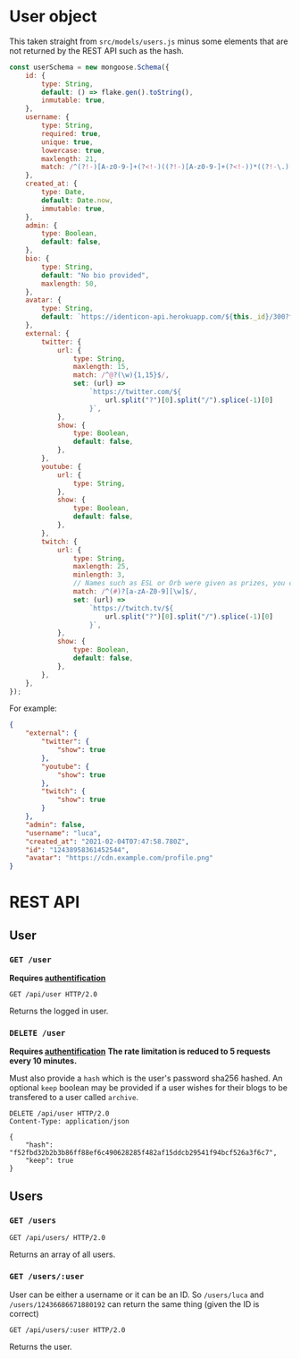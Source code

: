 # User object

This taken straight from `src/models/users.js` minus some elements that are not returned by the REST API such as the hash.

```js
const userSchema = new mongoose.Schema({
	id: {
		type: String,
		default: () => flake.gen().toString(),
		inmutable: true,
	},
	username: {
		type: String,
		required: true,
		unique: true,
		lowercase: true,
		maxlength: 21,
		match: /^(?!-)[A-z0-9-]+(?<!-)((?!-)[A-z0-9-]+(?<!-))*((?!-\.)[A-z0-9-\.]+(?<!-\.))?$/,
	},
	created_at: {
		type: Date,
		default: Date.now,
		immutable: true,
	},
	admin: {
		type: Boolean,
		default: false,
	},
	bio: {
		type: String,
		default: "No bio provided",
		maxlength: 50,
	},
	avatar: {
		type: String,
		default: `https://identicon-api.herokuapp.com/${this._id}/300?format=png"`,
	},
	external: {
		twitter: {
			url: {
				type: String,
				maxlength: 15,
				match: /^@?(\w){1,15}$/,
				set: (url) =>
					`https://twitter.com/${
						url.split("?")[0].split("/").splice(-1)[0]
					}`,
			},
			show: {
				type: Boolean,
				default: false,
			},
		},
		youtube: {
			url: {
				type: String,
			},
			show: {
				type: Boolean,
				default: false,
			},
		},
		twitch: {
			url: {
				type: String,
				maxlength: 25,
				minlength: 3,
				// Names such as ESL or Orb were given as prizes, you can't make accounts with then anymore but might aswell support them.
				match: /^(#)?[a-zA-Z0-9][\w]$/,
				set: (url) =>
					`https://twitch.tv/${
						url.split("?")[0].split("/").splice(-1)[0]
					}`,
			},
			show: {
				type: Boolean,
				default: false,
			},
		},
	},
});
```

For example:

```json
{
	"external": {
		"twitter": {
			"show": true
		},
		"youtube": {
			"show": true
		},
		"twitch": {
			"show": true
		}
	},
	"admin": false,
	"username": "luca",
	"created_at": "2021-02-04T07:47:58.780Z",
	"id": "12438958361452544",
	"avatar": "https://cdn.example.com/profile.png"
}
```

# REST API

## User

### `GET /user`

**Requires [authentification](../auth)**

```http
GET /api/user HTTP/2.0
```

Returns the logged in user.

### `DELETE /user`

**Requires [authentification](../auth)**
**The rate limitation is reduced to 5 requests every 10 minutes.**

Must also provide a `hash` which is the user's password sha256 hashed.
An optional `keep` boolean may be provided if a user wishes for their blogs to be transfered to a user called `archive`.

```http
DELETE /api/user HTTP/2.0
Content-Type: application/json

{
	"hash": "f52fbd32b2b3b86ff88ef6c490628285f482af15ddcb29541f94bcf526a3f6c7",
	"keep": true
}
```

## Users

### `GET /users`

```http
GET /api/users/ HTTP/2.0
```

Returns an array of all users.

### `GET /users/:user`

User can be either a username or it can be an ID. So `/users/luca` and `/users/12436686671880192` can return the same thing (given the ID is correct)

```http
GET /api/users/:user HTTP/2.0
```

Returns the user.

